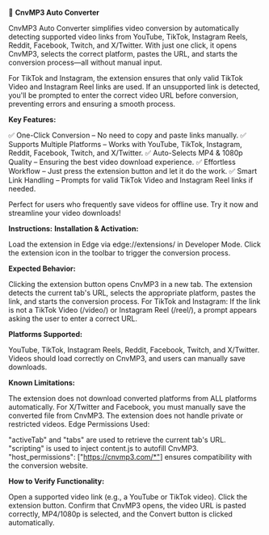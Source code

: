 🚀 **CnvMP3 Auto Converter**

CnvMP3 Auto Converter simplifies video conversion by automatically detecting supported video links from YouTube, TikTok, Instagram Reels, Reddit, Facebook, Twitch, and X/Twitter. With just one click, it opens CnvMP3, selects the correct platform, pastes the URL, and starts the conversion process—all without manual input.

For TikTok and Instagram, the extension ensures that only valid TikTok Video and Instagram Reel links are used. If an unsupported link is detected, you'll be prompted to enter the correct video URL before conversion, preventing errors and ensuring a smooth process.

**Key Features:**

✅ One-Click Conversion – No need to copy and paste links manually.
✅ Supports Multiple Platforms – Works with YouTube, TikTok, Instagram, Reddit, Facebook, Twitch, and X/Twitter.
✅ Auto-Selects MP4 & 1080p Quality – Ensuring the best video download experience.
✅ Effortless Workflow – Just press the extension button and let it do the work.
✅ Smart Link Handling – Prompts for valid TikTok Video and Instagram Reel links if needed.

Perfect for users who frequently save videos for offline use. Try it now and streamline your video downloads!

**Instructions:**
**Installation & Activation:**

Load the extension in Edge via edge://extensions/ in Developer Mode.
Click the extension icon in the toolbar to trigger the conversion process.

**Expected Behavior:**

Clicking the extension button opens CnvMP3 in a new tab.
The extension detects the current tab's URL, selects the appropriate platform, pastes the link, and starts the conversion process.
For TikTok and Instagram: If the link is not a TikTok Video (/video/) or Instagram Reel (/reel/), a prompt appears asking the user to enter a correct URL.

**Platforms Supported:**

YouTube, TikTok, Instagram Reels, Reddit, Facebook, Twitch, and X/Twitter.
Videos should load correctly on CnvMP3, and users can manually save downloads.

**Known Limitations:**

The extension does not download converted platforms from ALL platforms automatically. For X/Twitter and Facebook, you must manually save the converted file from CnvMP3.
The extension does not handle private or restricted videos.
Edge Permissions Used:

"activeTab" and "tabs" are used to retrieve the current tab's URL.
"scripting" is used to inject content.js to autofill CnvMP3.
"host_permissions": ["https://cnvmp3.com/*"] ensures compatibility with the conversion website.

**How to Verify Functionality:**

Open a supported video link (e.g., a YouTube or TikTok video).
Click the extension button.
Confirm that CnvMP3 opens, the video URL is pasted correctly, MP4/1080p is selected, and the Convert button is clicked automatically.

